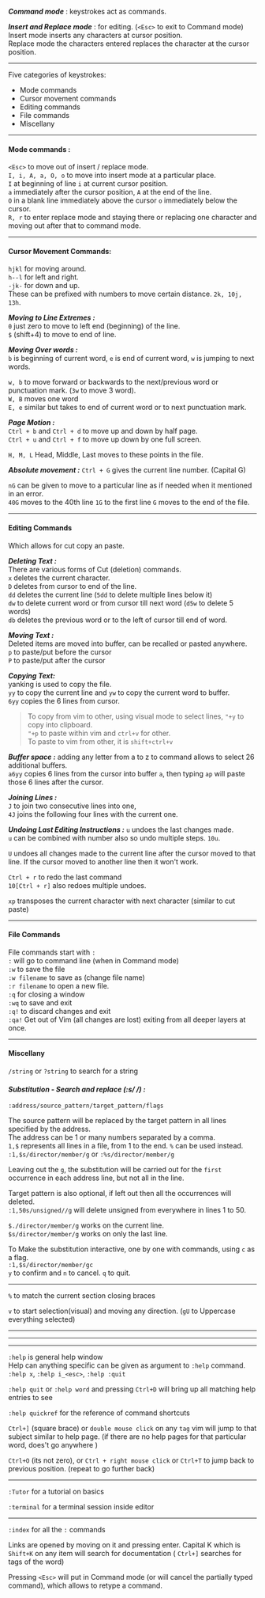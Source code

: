 
***Command mode*** : keystrokes act as commands.      

***Insert and Replace mode*** : for editing. (`<Esc>` to exit to Command mode)      
Insert mode inserts any characters at cursor position.     
Replace mode the characters entered replaces the character at the cursor position.

___

Five categories of keystrokes:
* Mode commands
* Cursor movement commands
* Editing commands
* File commands
* Miscellany

___

#### Mode commands : 
`<Esc>`  to move out of insert / replace mode.      
`I, i, A, a, O, o` to move into insert mode at a particular place.      
`I` at beginning of line `i` at current cursor position.       
`a` immediately after the cursor position, `A` at the end of the line.     
`O` in a blank line immediately above the cursor  `o` immediately below the cursor.       
`R, r` to enter replace mode and staying there or replacing one character and moving out after that to command mode.    

___

#### Cursor Movement Commands:

`hjkl` for moving around.     
`h--l` for left and right.      
`-jk-` for down and up.      
These can be prefixed with numbers to move certain distance. `2k, 10j, 13h`.    

***Moving to Line Extremes :***    
`0` just zero to move to left end (beginning) of the line.      
`$` (shift+4) to move to end of line.     

***Moving Over words :***     
`b` is beginning of current word, `e` is end of current word, `w` is jumping to next words.

`w, b` to move forward or backwards to the next/previous word or punctuation mark. (`3w` to move 3 word).     
`W, B` moves one word      
`E, e` similar but takes to end of current word or to next punctuation mark.      


***Page Motion :***    
`Ctrl + b` and `Ctrl + d` to move up and down by half page.       
`Ctrl + u` and `Ctrl + f` to move up down by one full screen.      

`H, M, L` Head, Middle, Last moves to these points in the file.     

***Absolute movement :***
`Ctrl + G` gives the current line number.
(Capital G)

`nG` can be given to move to a particular line as if needed when it mentioned in an error.     
`40G` moves to the 40th line
`1G` to the first line
`G` moves to the end of the file.

___

#### Editing Commands

Which allows for cut copy an paste.     

***Deleting Text :***    
There are various forms of Cut (deletion) commands.     
`x` deletes the current character.       
`D` deletes from cursor to end of the line.     
`dd` deletes the current line (`5dd` to delete multiple lines below it)      
`dw` to delete current word or from cursor till next word (`d5w` to delete 5 words)    
`db` deletes the previous word or to the left of cursor till end of word.     

***Moving Text :***    
Deleted items are moved into buffer, can be recalled or pasted anywhere.     
`p` to paste/put before the cursor    
`P` to paste/put after the cursor     

***Copying Text:***    
yanking is used to copy the file.    
`yy` to copy the current line and `yw` to copy the current word to buffer.      
`6yy` copies the 6 lines from cursor.      

> To copy from vim to other, using visual mode to select lines, `"+y` to copy into clipboard.     
> `"+p` to paste within vim and `ctrl+v` for other.      
> To paste to vim from other, it is `shift+ctrl+v`

***Buffer space :*** adding any letter from a to z to command allows to select 26 additional buffers.     
`a6yy` copies 6 lines from the cursor into buffer `a`, then typing `ap` will paste those 6 lines after the cursor.     

***Joining Lines :***   
`J` to join two consecutive lines into one,      
`4J` joins the following four lines with the current one.    


***Undoing Last Editing Instructions :***
`u` undoes the last changes made.     
`u` can be combined with number also so undo multiple steps. `10u`.


`U` undoes all changes made to the current line after the cursor moved to that line.
If the cursor moved to another line then it won't work.

`Ctrl + r` to redo the last command    
`10[Ctrl + r]` also redoes multiple undoes.

`xp` transposes the current character with next character (similar to cut paste)       
 

___

#### File Commands
File commands start with `:`      
`:` will go to command line (when in Command mode)       
`:w` to save the file      
`:w filename` to save as (change file name)      
`:r filename` to open a new file.      
`:q` for closing a window      
`:wq` to save and exit      
`:q!` to discard changes and exit      
`:qa!` Get out of Vim (all changes are lost) exiting from all deeper layers at once.      

___

#### Miscellany

`/string` or `?string` to search for a string      

#### ***Substitution - Search and replace (:s/ /) :***

`:address/source_pattern/target_pattern/flags`

The source pattern will be replaced by the target pattern in all lines specified by the address.    
The address can be 1 or many numbers separated by a comma.    
`1,$` represents all lines in a file, from 1 to the end. `%` can be used instead.    
`:1,$s/director/member/g` or `:%s/director/member/g`    

Leaving out the `g`, the substitution will be carried out for the `first` occurrence in each address line, but not all in the line.

Target pattern is also optional, if left out then all the occurrences will deleted.     
`:1,50s/unsigned//g` will delete unsigned from everywhere in lines 1 to 50.    

`$./director/member/g`  works on the current line.    
`$s/director/member/g`  works on only the last line.    

To Make the substitution interactive, one by one with commands, using `c` as a flag.     
`:1,$s/director/member/gc`     
`y` to confirm and `n` to cancel. `q` to quit.


___

`%` to match the current section closing braces     

`v` to start selection(visual) and moving any direction. (`gU` to Uppercase everything selected)      


____
___
___

`:help`   is general help window       
Help can anything specific can be given as argument to `:help` command.     
`:help x`,  `:help i_<esc>`, `:help :quit`      

`:help quit`  or `:help word` and pressing `Ctrl+D` will bring up all matching help entries to see

`:help quickref`  for the reference of command shortcuts

`Ctrl+]` (square brace) or `double mouse click` on any `tag` vim will jump to that subject similar to help page. (if there are no help pages for that particular word, does't go anywhere )      

`Ctrl+O`  (its not zero), or `Ctrl + right mouse click` or `Ctrl+T` to jump back to previous position. (repeat to go further back)


___


`:Tutor` for a tutorial on basics

`:terminal` for a terminal session inside editor

___________

`:index`  for all the `:` commands

Links are opened by moving on it and pressing enter.
Capital K which is `Shift+K` on any item will search for documentation ( `Ctrl+]` searches for tags of the word) 

Pressing `<Esc>` will put in Command mode (or will cancel the partially typed command), which allows to retype a command.









